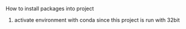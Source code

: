 How to install packages into project
1. activate environment with conda since this project is run with 32bit